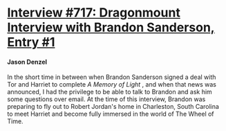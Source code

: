 # [Interview #717: Dragonmount Interview with Brandon Sanderson, Entry #1](https://www.theoryland.com/intvmain.php?i=717#1)

#### Jason Denzel

In the short time in between when Brandon Sanderson signed a deal with Tor and Harriet to complete
*A Memory of Light*
, and when that news was announced, I had the privilege to be able to talk to Brandon and ask him some questions over email. At the time of this interview, Brandon was preparing to fly out to Robert Jordan's home in Charleston, South Carolina to meet Harriet and become fully immersed in the world of The Wheel of Time.

